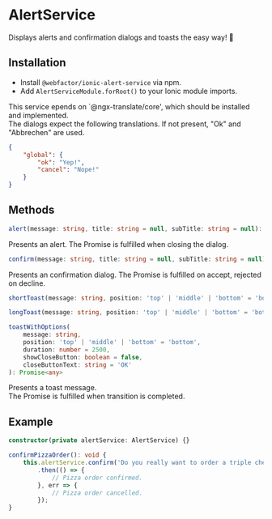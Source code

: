 # AlertService

Displays alerts and confirmation dialogs and toasts the easy way! 🚨 

## Installation

- Install `@webfactor/ionic-alert-service` via npm.
- Add `AlertServiceModule.forRoot()` to your Ionic module imports.

This service epends on `@ngx-translate/core', which should be installed and implemented.  
The dialogs expect the following translations. If not present, "Ok" and "Abbrechen" are used.
```json
{
    "global": {
        "ok": "Yep!",
        "cancel": "Nope!"
    }
}
```

## Methods
```typescript
alert(message: string, title: string = null, subTitle: string = null): Promise<any>
```
Presents an alert. The Promise is fulfilled when closing the dialog.

```typescript
confirm(message: string, title: string = null, subTitle: string = null): Promise<any>
```
Presents an confirmation dialog. The Promise is fulfilled on accept, rejected on decline.

```typescript
shortToast(message: string, position: 'top' | 'middle' | 'bottom' = 'bottom'): Promise<any>

longToast(message: string, position: 'top' | 'middle' | 'bottom' = 'bottom'): Promise<any>

toastWithOptions(
    message: string,
    position: 'top' | 'middle' | 'bottom' = 'bottom',
    duration: number = 2500,
    showCloseButton: boolean = false,
    closeButtonText: string = 'OK'
): Promise<any>
```
Presents a toast message.  
The Promise is fulfilled when transition is completed.

## Example
```typescript
constructor(private alertService: AlertService) {}

confirmPizzaOrder(): void {
    this.alertService.confirm('Do you really want to order a triple cheese pizza?')
        .then(() => {
            // Pizza order confirmed.
        }, err => {
            // Pizza order cancelled.
        });
}
```